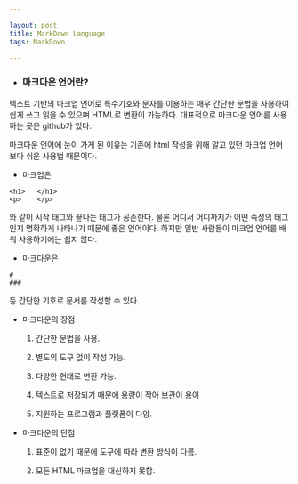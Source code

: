 ```yaml
---

layout: post
title: MarkDown Language
tags: MarkDown

---
```


* ### 마크다운 언어란?
텍스트 기반의 마크업 언어로 특수기호와 문자를 이용하는 매우 간단한 문법을 사용하여 쉽게 쓰고 읽을 수 있으며 HTML로 변환이 가능하다. 대표적으로 마크다운 언어를 사용하는 곳은 github가 있다.

  마크다운 언어에 눈이 가게 된 이유는 기존에 html 작성을 위해 알고 있던 마크업 언어보다 쉬운 사용법 때문이다.
  
  * 마크업은
  ~~~
  <h1>   </h1>
  <p>    </p>
  ~~~
  와 같이 시작 태그와 끝나는 태그가 공존한다. 물론 어디서 어디까지가 어떤 속성의 태그인지 명확하게 나타나기 때문에 좋은 언어이다. 하지만 일반 사람들이 마크업 언어를 배워 사용하기에는 쉽지 않다.
  
 * 마크다운은
 ~~~
 #
 ###
 ~~~
 등 간단한 기호로 문서를 작성할 수 있다.
  
* 마크다운의 장점

  1. 간단한 문법을 사용.

  2. 별도의 도구 없이 작성 가능.

  3. 다양한 현태로 변환 가능.

  4. 텍스트로 저장되기 때문에 용량이 작아 보관이 용이

  5. 지원하는 프로그램과 플랫폼이 다양.
  
* 마크다운의 단점
  1. 표준이 없기 때문에 도구에 따라 변환 방식이 다름.
  
  2. 모든 HTML 마크업을 대신하지 못함.




